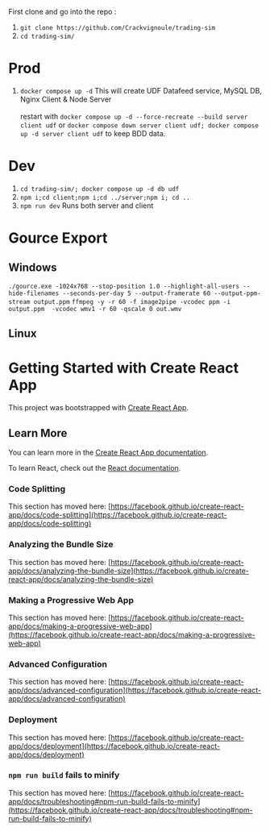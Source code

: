 First clone and go into the repo  :
1. `git clone https://github.com/Crackvignoule/trading-sim`
2. `cd trading-sim/`
   
# Prod
1. `docker compose up -d` This will create UDF Datafeed service, MySQL DB, Nginx Client & Node Server<br><br>
restart with `docker compose up -d --force-recreate --build server client udf` or `docker compose down server client udf; docker compose up -d server client udf` to keep BDD data.
# Dev 
1. `cd trading-sim/; docker compose up -d db udf`
2. `npm i;cd client;npm i;cd ../server;npm i; cd ..`
3. `npm run dev` Runs both server and client

# Gource Export
## Windows
   `./gource.exe -1024x768 --stop-position 1.0 --highlight-all-users --hide-filenames --seconds-per-day 5 --output-framerate 60 --output-ppm-stream output.ppm`
   `ffmpeg -y -r 60 -f image2pipe -vcodec ppm -i output.ppm  -vcodec wmv1 -r 60 -qscale 0 out.wmv`
## Linux

# Getting Started with Create React App

This project was bootstrapped with [Create React App](https://github.com/facebook/create-react-app).

## Learn More

You can learn more in the [Create React App documentation](https://facebook.github.io/create-react-app/docs/getting-started).

To learn React, check out the [React documentation](https://reactjs.org/).

### Code Splitting

This section has moved here: [https://facebook.github.io/create-react-app/docs/code-splitting](https://facebook.github.io/create-react-app/docs/code-splitting)

### Analyzing the Bundle Size

This section has moved here: [https://facebook.github.io/create-react-app/docs/analyzing-the-bundle-size](https://facebook.github.io/create-react-app/docs/analyzing-the-bundle-size)

### Making a Progressive Web App

This section has moved here: [https://facebook.github.io/create-react-app/docs/making-a-progressive-web-app](https://facebook.github.io/create-react-app/docs/making-a-progressive-web-app)

### Advanced Configuration

This section has moved here: [https://facebook.github.io/create-react-app/docs/advanced-configuration](https://facebook.github.io/create-react-app/docs/advanced-configuration)

### Deployment

This section has moved here: [https://facebook.github.io/create-react-app/docs/deployment](https://facebook.github.io/create-react-app/docs/deployment)

### `npm run build` fails to minify

This section has moved here: [https://facebook.github.io/create-react-app/docs/troubleshooting#npm-run-build-fails-to-minify](https://facebook.github.io/create-react-app/docs/troubleshooting#npm-run-build-fails-to-minify)

